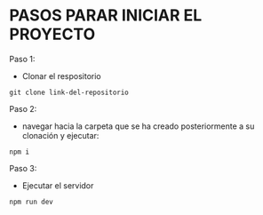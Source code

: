 # PASOS PARAR INICIAR EL PROYECTO


Paso 1:
- Clonar el respositorio
```
git clone link-del-repositorio
```

Paso 2:

- navegar hacia la carpeta que se ha creado posteriormente a su clonación y ejecutar:

```
npm i
```

Paso 3:

- Ejecutar el servidor
```
npm run dev
```